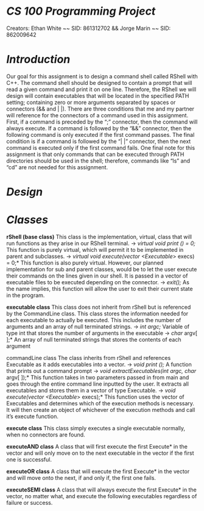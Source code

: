 # *CS 100 Programming Project*
Creators: Ethan White ~~ SID: 861312702 && Jorge Marin ~~ SID: 862009642

# *Introduction*
Our goal for this assignment is to design a command shell called RShell with C++. The command shell should be designed to contain a prompt that will read a given command and print it on one line. Therefore, the RShell we will design will contain executables that will be located in the specified PATH setting; containing zero or more arguments separated by spaces or connectors (&& and | |). There are three conditions that me and my partner will reference for the connectors of a command used in this assignment. First, if a command is preceded by the “;” connector, then the command will always execute. If a command is followed by the “&&” connector, then the following command is only executed if the first command passes. The final condition is if a command is followed by the “| |” connector, then the next command is executed only if the first command fails. One final note for this assignment is that only commands that can be executed through PATH directories should be used in the shell; therefore, commands like “ls” and “cd” are not needed for this assignment.

# *Design*



# *Classes* 

**rShell (base class)**
This class is the implementation, virtual, class that will run functions as they arise in our RShell terminal. 
→ *virtual void print () = 0;*  This function is purely virtual, which will permit it to be implemented in parent and subclasses. 
→ *virtual void execute(vector <Executable*> execs) = 0;*   This function is also purely virtual. However, our planned implementation                                                               for sub and parent classes, would be to let the user execute their commands                                                             on the lines given in our shell. It is passed in a vector of executable                                                                 files to be executed depending on the connector.
→ *exit();*                 As the name implies, this function will allow the user to exit their current state in the program.

**executable class**
This class does not inherit from rShell but is referenced by the CommandLine class. This class stores the information needed for each executable to actually be executed. This includes the number of arguments and an array of null terminated strings.
→ *int argc;*               Variable of type int that stores the number of arguments in the executable
→ *char* argv[ ];*          An array of null terminated strings that stores the contents of each argument
  
commandLine class
	The class inherits from rShell and references Executable as it adds executables into a vector.
→ *void print ();*          A function that prints out a command prompt
→ *void extractExecutables(int argc, char* argv[ ]);*    This function takes in two parameters passed in from main and goes through the                                                          entire command line inputted by the user. It extracts all executables and                                                                stores them in a vector of type Executable.
→ *void execute(vector <Executable*> execs);*        This function uses the vector of Executables and determines which of the                                                                execution methods is necessary. It will then create an object of whichever of                                                            the execution methods and call it’s execute function.
  
**execute class**
This class simply executes a single executable normally, when no connectors are found.
  
**executeAND class**
A class that will first execute the first Execute* in the vector and will only move on to the next executable in the vector if the first one is successful. 

**executeOR class**
A class that will execute the first Execute* in the vector and will move onto the next, if and only if, the first one fails.

**executeSEMI class**
A class that will always execute the first Execute* in the vector, no matter what, and execute the following executables regardless of failure or success.

	

